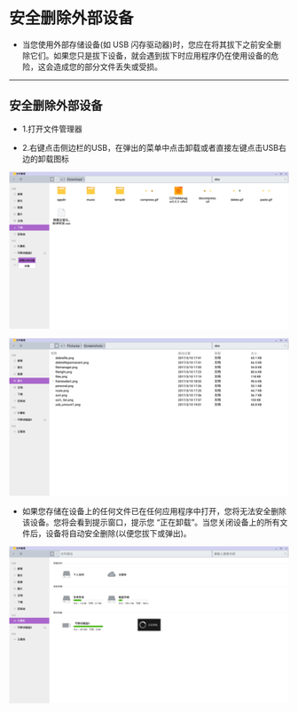 # 安全删除外部设备

- 当您使用外部存储设备(如 USB 闪存驱动器)时，您应在将其拔下之前安全删除它们。如果您只是拔下设备，就会遇到拔下时应用程序仍在使用设备的危险，这会造成您的部分文件丢失或受损。

***
## 安全删除外部设备

- 1.打开文件管理器

- 2.右键点击侧边栏的USB，在弹出的菜单中点击卸载或者直接左键点击USB右边的卸载图标

![](../pic/soft/usb_umount1.png)

![](../pic/soft/usb_umount2.png)

- 如果您存储在设备上的任何文件已在任何应用程序中打开，您将无法安全删除该设备。您将会看到提示窗口，提示您 “正在卸载”。当您关闭设备上的所有文件后，设备将自动安全删除(以便您拔下或弹出)。

![](../pic/soft/usb_umounting.png)
